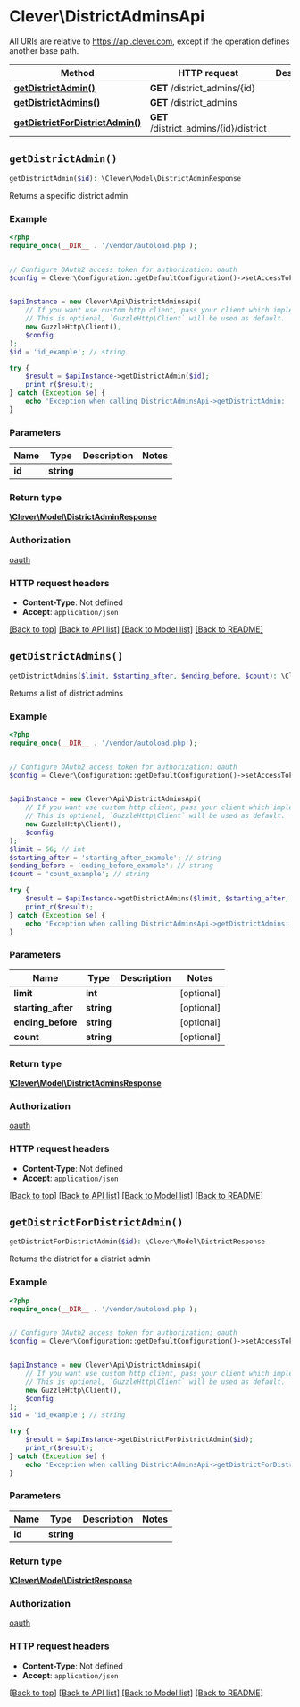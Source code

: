 # Clever\DistrictAdminsApi

All URIs are relative to https://api.clever.com, except if the operation defines another base path.

| Method | HTTP request | Description |
| ------------- | ------------- | ------------- |
| [**getDistrictAdmin()**](DistrictAdminsApi.md#getDistrictAdmin) | **GET** /district_admins/{id} |  |
| [**getDistrictAdmins()**](DistrictAdminsApi.md#getDistrictAdmins) | **GET** /district_admins |  |
| [**getDistrictForDistrictAdmin()**](DistrictAdminsApi.md#getDistrictForDistrictAdmin) | **GET** /district_admins/{id}/district |  |


## `getDistrictAdmin()`

```php
getDistrictAdmin($id): \Clever\Model\DistrictAdminResponse
```



Returns a specific district admin

### Example

```php
<?php
require_once(__DIR__ . '/vendor/autoload.php');


// Configure OAuth2 access token for authorization: oauth
$config = Clever\Configuration::getDefaultConfiguration()->setAccessToken('YOUR_ACCESS_TOKEN');


$apiInstance = new Clever\Api\DistrictAdminsApi(
    // If you want use custom http client, pass your client which implements `GuzzleHttp\ClientInterface`.
    // This is optional, `GuzzleHttp\Client` will be used as default.
    new GuzzleHttp\Client(),
    $config
);
$id = 'id_example'; // string

try {
    $result = $apiInstance->getDistrictAdmin($id);
    print_r($result);
} catch (Exception $e) {
    echo 'Exception when calling DistrictAdminsApi->getDistrictAdmin: ', $e->getMessage(), PHP_EOL;
}
```

### Parameters

| Name | Type | Description  | Notes |
| ------------- | ------------- | ------------- | ------------- |
| **id** | **string**|  | |

### Return type

[**\Clever\Model\DistrictAdminResponse**](../Model/DistrictAdminResponse.md)

### Authorization

[oauth](../../README.md#oauth)

### HTTP request headers

- **Content-Type**: Not defined
- **Accept**: `application/json`

[[Back to top]](#) [[Back to API list]](../../README.md#endpoints)
[[Back to Model list]](../../README.md#models)
[[Back to README]](../../README.md)

## `getDistrictAdmins()`

```php
getDistrictAdmins($limit, $starting_after, $ending_before, $count): \Clever\Model\DistrictAdminsResponse
```



Returns a list of district admins

### Example

```php
<?php
require_once(__DIR__ . '/vendor/autoload.php');


// Configure OAuth2 access token for authorization: oauth
$config = Clever\Configuration::getDefaultConfiguration()->setAccessToken('YOUR_ACCESS_TOKEN');


$apiInstance = new Clever\Api\DistrictAdminsApi(
    // If you want use custom http client, pass your client which implements `GuzzleHttp\ClientInterface`.
    // This is optional, `GuzzleHttp\Client` will be used as default.
    new GuzzleHttp\Client(),
    $config
);
$limit = 56; // int
$starting_after = 'starting_after_example'; // string
$ending_before = 'ending_before_example'; // string
$count = 'count_example'; // string

try {
    $result = $apiInstance->getDistrictAdmins($limit, $starting_after, $ending_before, $count);
    print_r($result);
} catch (Exception $e) {
    echo 'Exception when calling DistrictAdminsApi->getDistrictAdmins: ', $e->getMessage(), PHP_EOL;
}
```

### Parameters

| Name | Type | Description  | Notes |
| ------------- | ------------- | ------------- | ------------- |
| **limit** | **int**|  | [optional] |
| **starting_after** | **string**|  | [optional] |
| **ending_before** | **string**|  | [optional] |
| **count** | **string**|  | [optional] |

### Return type

[**\Clever\Model\DistrictAdminsResponse**](../Model/DistrictAdminsResponse.md)

### Authorization

[oauth](../../README.md#oauth)

### HTTP request headers

- **Content-Type**: Not defined
- **Accept**: `application/json`

[[Back to top]](#) [[Back to API list]](../../README.md#endpoints)
[[Back to Model list]](../../README.md#models)
[[Back to README]](../../README.md)

## `getDistrictForDistrictAdmin()`

```php
getDistrictForDistrictAdmin($id): \Clever\Model\DistrictResponse
```



Returns the district for a district admin

### Example

```php
<?php
require_once(__DIR__ . '/vendor/autoload.php');


// Configure OAuth2 access token for authorization: oauth
$config = Clever\Configuration::getDefaultConfiguration()->setAccessToken('YOUR_ACCESS_TOKEN');


$apiInstance = new Clever\Api\DistrictAdminsApi(
    // If you want use custom http client, pass your client which implements `GuzzleHttp\ClientInterface`.
    // This is optional, `GuzzleHttp\Client` will be used as default.
    new GuzzleHttp\Client(),
    $config
);
$id = 'id_example'; // string

try {
    $result = $apiInstance->getDistrictForDistrictAdmin($id);
    print_r($result);
} catch (Exception $e) {
    echo 'Exception when calling DistrictAdminsApi->getDistrictForDistrictAdmin: ', $e->getMessage(), PHP_EOL;
}
```

### Parameters

| Name | Type | Description  | Notes |
| ------------- | ------------- | ------------- | ------------- |
| **id** | **string**|  | |

### Return type

[**\Clever\Model\DistrictResponse**](../Model/DistrictResponse.md)

### Authorization

[oauth](../../README.md#oauth)

### HTTP request headers

- **Content-Type**: Not defined
- **Accept**: `application/json`

[[Back to top]](#) [[Back to API list]](../../README.md#endpoints)
[[Back to Model list]](../../README.md#models)
[[Back to README]](../../README.md)
